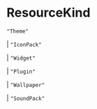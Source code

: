 # **ResourceKind**
`"Theme"`

|  `"IconPack"`

|  `"Widget"`

|  `"Plugin"`

|  `"Wallpaper"`

|  `"SoundPack"`